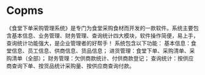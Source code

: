 # Copms
 《食堂下单采购管理系统》是专门为食堂采购食材而开发的一款软件。系统主要包含基本信息、业务管理、财务管理、查询统计四大模块，软件操作简便，易上手，查询统计功能强大，是企业管理者的好帮手！ 系统包含以下功能： 基本信息：食堂信息、员工信息、供商信息、货品信息； 进货管理：食堂下单、采购清单、采购清单（全部）； 财务管理：欠供商款统计、付供商款登记； 查询统计：按供应商查询下单、按货品统计采购量、按供应商查询付款。
